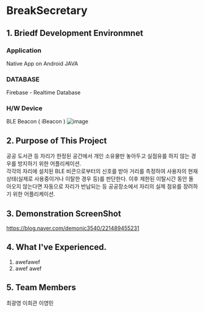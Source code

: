 # BreakSecretary

## 1. Briedf Development Environmnet

### Application  
Native App on Android
JAVA

### DATABASE  
Firebase - Realtime Database

### H/W Device
BLE Beacon ( iBeacon )
![image](https://user-images.githubusercontent.com/34915108/54450123-028bed00-4793-11e9-885c-d762afc43631.png)


## 2. Purpose of This Project  

 공공 도서관 등 자리가 한정된 공간에서 개인 소유물만 놓아두고 실점유를 하지 않는 경우를 방지하기 위한 어플리케이션.  
각각의 자리에 설치된 BLE 비콘으로부터의 신호를 받아 거리를 측정하여 
사용자의 현재 상태(실제로 사용중이거나 이탈한 경우 등)를 판단한다. 
이후 제한된 이탈시간 동안 돌아오지 않는다면 자동으로 자리가 반납되는 등 공공장소에서 자리의 실제 점유를 장려하기 위한 어플리케이션.



## 3. Demonstration ScreenShot  

https://blog.naver.com/demonic3540/221489455231



## 4. What I've Experienced.

1. awefawef  
2. awef awef  




## 5. Team Members  
 최광영 이희관 이영민

